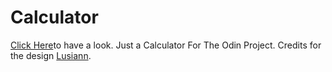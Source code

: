 # Calculator
 [Click Here](https://bravestone9.github.io/Calculator/index.html)to have a look.
 Just a Calculator
 For The Odin Project.
 Credits for the design [Lusiann](https://lusiann.github.io/Calculator/).
